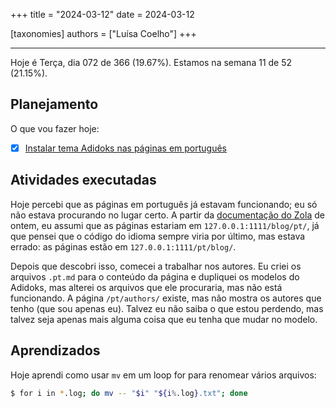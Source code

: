 +++
title = "2024-03-12"
date = 2024-03-12

[taxonomies]
authors = ["Luísa Coelho"]
+++

---

Hoje é Terça, dia 072 de 366 (19.67%). Estamos na semana 11 de 52 (21.15%).

## Planejamento

O que vou fazer hoje:

- [x] [Instalar tema Adidoks nas páginas em português](https://github.com/OmnicodeSolutions/blog/issues/4)

## Atividades executadas

Hoje percebi que as páginas em português já estavam funcionando; eu só não estava procurando no lugar certo. A partir da [documentação do Zola](https://www.getzola.org/documentation/content/multilingual/) de ontem, eu assumi que as páginas estariam em `127.0.0.1:1111/blog/pt/`, já que pensei que o código do idioma sempre viria por último, mas estava errado: as páginas estão em `127.0.0.1:1111/pt/blog/`.

Depois que descobri isso, comecei a trabalhar nos autores. Eu criei os arquivos `.pt.md` para o conteúdo da página e dupliquei os modelos do Adidoks, mas alterei os arquivos que ele procuraria, mas não está funcionando. A página `/pt/authors/` existe, mas não mostra os autores que tenho (que sou apenas eu). Talvez eu não saiba o que estou perdendo, mas talvez seja apenas mais alguma coisa que eu tenha que mudar no modelo.

## Aprendizados

Hoje aprendi como usar `mv` em um loop for para renomear vários arquivos:

```bash
$ for i in *.log; do mv -- "$i" "${i%.log}.txt"; done
```
